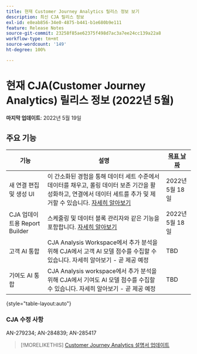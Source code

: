```yaml
---
title: 현재 Customer Journey Analytics 릴리스 정보 보기
description: 최신 CJA 릴리스 정보
exl-id: e8eab856-34e0-4875-b441-b1e680b9e111
feature: Release Notes
source-git-commit: 23258f85ae62375f498d7ac3a7ee24cc139a22a8
workflow-type: tm+mt
source-wordcount: '149'
ht-degree: 100%

---
```


# 현재 CJA(Customer Journey Analytics) 릴리스 정보 (2022년 5월)

**마지막 업데이트**: 2022년 5월 19일

## 주요 기능

| 기능 | 설명 | [목표 날짜](/help/release-notes/releases.md) |
| ----------- | ---------- | ----- |
| 새 연결 편집 및 생성 UI | 이 간소화된 경험을 통해 데이터 세트 수준에서 데이터를 채우고, 롤링 데이터 보존 기간을 활성화하고, 연결에서 데이터 세트를 추가 및 제거할 수 있습니다. [자세히 알아보기](/help/connections/create-connection.md) | 2022년 5월 18일 |
| CJA 업데이트용 Report Builder | 스케줄링 및 데이터 블록 관리자와 같은 기능을 포함합니다. [자세히 알아보기](https://experienceleague.adobe.com/docs/analytics-platform/using/cja-reportbuilder/manage-reportbuilder.html) | 2022년 5월 18일 |
| 고객 AI 통합 | CJA Analysis Workspace에서 추가 분석을 위해 CJA에서 고객 AI 모델 점수를 수집할 수 있습니다. 자세히 알아보기 - 곧 제공 예정 | TBD |
| 기여도 AI 통합 | CJA Analysis workspace에서 추가 분석을 위해 CJA에서 기여도 AI 모델 점수를 수집할 수 있습니다. 자세히 알아보기 - 곧 제공 예정 | TBD |

{style=&quot;table-layout:auto&quot;}

### CJA 수정 사항

AN-279234; AN-284839; AN-285417

>[!MORELIKETHIS]
>[Customer Journey Analytics 설명서 업데이트](/help/release-notes/doc-changes.md)
